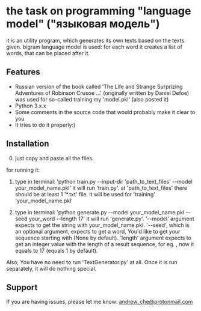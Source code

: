 the task on programming "language model" ("языковая модель")
=========================================

it is an utility program, which generates its own texts based on the texts given.
bigram language model is used: for each word it creates a list of words, that can be placed after it.

Features
--------

- Russian version of the book called 'The Life and Strange Surprizing Adventures of Robinson Crusoe ...' 
(originally written by Daniel Defoe) was used for so-called training my 'model.pkl' (also posted it)
- Python 3.x.x
- Some comments in the source code that would probably make it clear to you
- It tries to do it properly:)

Installation
------------

0) just copy and paste all the files.

for running it:

1) type in terminal: 'python train.py --input-dir 'path_to_text_files' --model your_model_name.pkl'
it will run 'train.py'. at 'path_to_text_files' there should be at least 1 '*.txt' file. it will be used for 'training'
'your_model_name.pkl'

2) type in terminal: 'python generate.py --model your_model_name.pkl --seed your_word --length 17'
it will run 'generate.py'. '--model' argument expects to get the string with your_model_name.pkl.
'--seed', which is an optional argument, expects to get a word, You'd like to get your sequence starting with (None by default).
'length' argument expects to get an integer value with the length of a result sequence, for eg. , now it equals to 17
(equals 1 by default).

Also, You have no need to run 'TextGenerator.py' at all. Once it is run separately, it will do nothing special.

Support
-------

If you are having issues, please let me know:
andrew_che@protonmail.com
